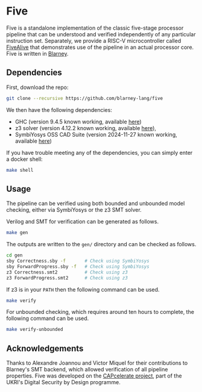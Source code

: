 # Five

Five is a standalone implementation of the classic five-stage
processor pipeline that can be understood and verified independently
of any particular instruction set. Separately, we provide a RISC-V
microcontroller called
[FiveAlive](https://github.com/blarney-lang/five-alive) that
demonstrates use of the pipeline in an actual processor core.  Five is
written in [Blarney](https://github.com/blarney-lang/blarney). 

## Dependencies

First, download the repo:

```sh
git clone --recursive https://github.com/blarney-lang/five
```

We then have the following dependencies:

  * GHC (version 9.4.5 known working, available [here](https://www.haskell.org/ghcup/))
  * z3 solver (version 4.12.2 known working, available [here](https://github.com/Z3Prover/z3/releases/download/z3-4.12.2/z3-4.12.2-x64-glibc-2.31.zip)),
  * SymbiYosys OSS CAD Suite (version 2024-11-27 known working, available [here](https://github.com/YosysHQ/oss-cad-suite-build/releases/download/2024-11-27/oss-cad-suite-linux-x64-20241127.tgz))

If you have trouble meeting any of the dependencies, you can simply
enter a docker shell:

```sh
make shell
```

## Usage

The pipeline can be verified using both bounded and unbounded model checking, either via SymbiYosys or the z3 SMT solver.

Verilog and SMT for verification can be generated as follows.

```sh
make gen
```

The outputs are written to the `gen/` directory and can be checked as follows.

```sh
cd gen
sby Correctness.sby -f       # Check using SymbiYosys
sby ForwardProgress.sby -f   # Check using SymbiYosys
z3 Correctness.smt2          # Check using z3
z3 ForwardProgress.smt2      # Check using z3
```

If z3 is in your `PATH` then the following command can be used.

```sh
make verify
```

For unbounded checking, which requires around ten hours to complete, the following command can be used.

```sh
make verify-unbounded
```

## Acknowledgements

Thanks to Alexandre Joannou and Victor Miquel for their contributions to Blarney's SMT backend, which allowed verification of all pipeline properties.
Five was developed on the [CAPcelerate
project](https://gow.epsrc.ukri.org/NGBOViewGrant.aspx?GrantRef=EP/V000381/1),
part of the UKRI's Digital Security by Design programme.
